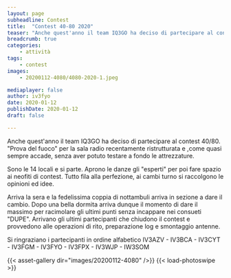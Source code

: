 ```yaml
---
layout: page
subheadline: Contest
title:  "Contest 40-80 2020"
teaser: "Anche quest'anno il team IQ3GO ha deciso di partecipare al contest 40/80."
breadcrumb: true
categories:
    - attività
tags:
    - contest
images:
    - 20200112-4080/4080-2020-1.jpeg

mediaplayer: false
author: iv3fyo
date: 2020-01-12
publishDate: 2020-01-12
draft: false

---
```


Anche quest'anno il team IQ3GO ha deciso di partecipare al contest 40/80. "Prova del fuoco" per la sala radio 
recentamente ristrutturata e ,come quasi sempre accade, senza aver potuto testare a fondo le attrezzature.

Sono le 14 locali e si parte. Aprono le danze gli "esperti" per poi fare spazio ai neofiti di contest. Tutto fila alla 
perfezione, ai cambi turno si raccolgono le opinioni ed idee.

Arriva la sera e la fedelissima coppia di nottambuli arriva in sezione a dare il cambio. Dopo una bella dormita arriva 
dunque il momento di dare il massimo per racimolare gli ultimi punti senza incappare nei consueti "DUPE". 
Arrivano gli ultimi partecipanti che chiudono il contest e provvedono alle operazioni di rito, preparazione log e smontaggio antenne.

Si ringraziano i partecipanti in ordine alfabetico IV3AZV - IV3BCA - IV3CYT - IV3FGM - IV3FYO - IV3FPX - IV3WJP - IW3SOM

{{< asset-gallery dir="images/20200112-4080" />}}
{{< load-photoswipe >}}
